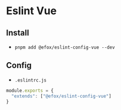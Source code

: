# Eslint Vue

## Install
+ `pnpm add @efox/eslint-config-vue --dev`

## Config
+ `.eslintrc.js`
```js
module.exports = {
  "extends": ["@efox/eslint-config-vue"]
}
```
